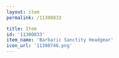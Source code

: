 ```yaml
---
layout: item
permalink: /11300833

title: Item
id: '11300833'
item_name: 'Barbaric Sanctity Headgear'
icon_url: '11300746.png'
---
```

